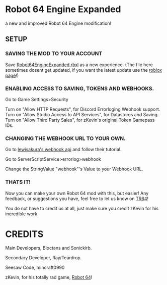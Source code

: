 # Robot 64 Engine Expanded
a new and improved Robot 64 Engine modification!

## SETUP

### SAVING THE MOD TO YOUR ACCOUNT

Save [Robot64EngineExpanded.rbxl](mod/Robot64EngineExpanded.rbxl) as a new experience.
(The file here sometimes dosent get updated, if you want the latest update use the [roblox page](https://www.roblox.com/games/88734438823587/Robot-64-Engine-Expanded)!)

### ENABLING ACCESS TO SAVING, TOKENS AND WEBHOOKS.

Go to Game Settings>Security

Turn on "Allow HTTP Requests", for Discord Errorloging Webhook support.
Turn on "Allow Studio Access to API Services", for Datastores and Saving.
Turn on "Allow Third Party Sales", for zKevin's original Token Gamepass IDs.

### CHANGING THE WEBHOOK URL TO YOUR OWN.

Go to [lewisakura's webhook api](https://webhook.lewisakura.moe) and follow their tutorial.

Go to ServerScriptService>errorlog>webhook

Change the StringValue "webhook"'s Value to your Webhook URL.

### THATS IT!

Now you can make your own Robot 64 mod with this, but easier!
Any feedback, or suggestions you have, feel free to let us know on [TR64](https://discord.gg/tr64)!

You do not have to credit us at all, just make sure you credit zKevin for his incredible work.

# CREDITS

Main Developers, Bloctans and Sonickirb.

Secondary Developer, Ray/Teardrop.

Seesaw Code, mincraft0990

zKevin, for his totally rad game, [Robot 64](https://www.roblox.com/games/1111083356/Robot-64)!
